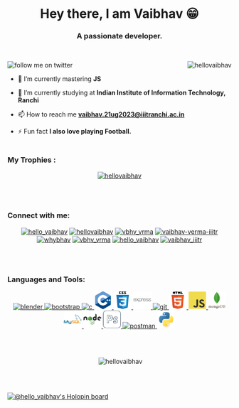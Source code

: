 <h1 align="center">Hey there, I am Vaibhav 😁</h1>
<h3 align="center">A passionate developer.</h3>

<br>
<p >

<a href="https://twitter.com/vbhv_vrma" target="blank">

<img align="left" src="https://img.shields.io/twitter/follow/vbhv_vrma?logo=twitter&style=plastic&color=blue&label=@vbhv_vrma" alt="follow me on twitter" />

</a>

<img align="right" src="https://komarev.com/ghpvc/?username=hellovaibhav&label=Profile%20views&color=0e75b6&style=plastic&label=Visitors" alt="hellovaibhav" />

</p>


<br>


- 🌱 I’m currently mastering **JS**

- 🏫 I’m currently studying at **Indian Institute of Information Technology, Ranchi**

- 📫 How to reach me **vaibhav.21ug2023@iiitranchi.ac.in**

- ⚡ Fun fact **I also love playing Football.**
<br><br>
<h3>My Trophies :</h3>

<p align="center"> <a href="https://github.com/ryo-ma/github-profile-trophy"><img  src="https://github-profile-trophy.vercel.app/?username=hellovaibhav" alt="hellovaibhav" /></a> </p>
<br><br>
<h3 align="left">Connect with me:</h3>
<p align="center">
<a href="https://codepen.io/hello_vaibhav" target="blank"><img align="center" src="https://raw.githubusercontent.com/rahuldkjain/github-profile-readme-generator/master/src/images/icons/Social/codepen.svg" alt="hello_vaibhav" height="30" width="40" /></a>
<a href="https://dev.to/hellovaibhav" target="blank"><img align="center" src="https://raw.githubusercontent.com/rahuldkjain/github-profile-readme-generator/master/src/images/icons/Social/devto.svg" alt="hellovaibhav" height="30" width="40" /></a>
<a href="https://twitter.com/vbhv_vrma" target="blank"><img align="center" src="https://raw.githubusercontent.com/rahuldkjain/github-profile-readme-generator/master/src/images/icons/Social/twitter.svg" alt="vbhv_vrma" height="30" width="40" /></a>
<a href="https://linkedin.com/in/vaibhav-verma-iiitr" target="blank"><img align="center" src="https://raw.githubusercontent.com/rahuldkjain/github-profile-readme-generator/master/src/images/icons/Social/linked-in-alt.svg" alt="vaibhav-verma-iiitr" height="30" width="40" /></a>
<a href="https://stackoverflow.com/users/17831245/vaibhav" target="blank"><img align="center" src="https://raw.githubusercontent.com/rahuldkjain/github-profile-readme-generator/master/src/images/icons/Social/stack-overflow.svg" alt="whybhav" height="30" width="40" /></a>
<a href="https://instagram.com/vbhv_vrma" target="blank"><img align="center" src="https://raw.githubusercontent.com/rahuldkjain/github-profile-readme-generator/master/src/images/icons/Social/instagram.svg" alt="vbhv_vrma" height="30" width="40" /></a>
<a href="https://www.codechef.com/users/hello_vaibhav" target="blank"><img align="center" src="https://cdn.jsdelivr.net/npm/simple-icons@3.1.0/icons/codechef.svg" alt="hello_vaibhav" height="30" width="40" /></a>
<a href="https://www.hackerrank.com/vaibhav_iiitr" target="blank"><img align="center" src="https://raw.githubusercontent.com/rahuldkjain/github-profile-readme-generator/master/src/images/icons/Social/hackerrank.svg" alt="vaibhav_iiitr" height="30" width="40" /></a>
</p>
<br><br>
<h3 align="left">Languages and Tools:</h3>
<p align="center"><a href="https://www.blender.org/" target="_blank" rel="noreferrer"> <img src="https://download.blender.org/branding/community/blender_community_badge_white.svg" alt="blender" width="40" height="40"/> </a> <a href="https://getbootstrap.com" target="_blank" rel="noreferrer"> <img src="https://www.google.com/url?sa=i&url=https%3A%2F%2Fuxwing.com%2Fbootstrap-5-logo-icon%2F&psig=AOvVaw2CWHO561beJktuCJtmWei4&ust=1701962647119000&source=images&cd=vfe&opi=89978449&ved=0CBIQjRxqFwoTCMju-4mP-4IDFQAAAAAdAAAAABAR" alt="bootstrap" width="40" height="40"/> </a> <a href="https://www.cprogramming.com/" target="_blank" rel="noreferrer"> <img src="[https://raw.githubusercontent.com/devicons/devicon/master/icons/c/c-original.svg](https://www.google.com/url?sa=i&url=https%3A%2F%2Fwww.pngegg.com%2Fen%2Fpng-byoxw&psig=AOvVaw3d1yjxodRUHeRSbJ6TsBdJ&ust=1701962737222000&source=images&cd=vfe&opi=89978449&ved=0CBIQjRxqFwoTCID3_LSP-4IDFQAAAAAdAAAAABAE)" alt="c" width="40" height="40"/> </a> <a href="https://www.w3schools.com/cpp/" target="_blank" rel="noreferrer"> <img src="https://raw.githubusercontent.com/devicons/devicon/master/icons/cplusplus/cplusplus-original.svg" alt="cplusplus" width="40" height="40"/> </a> <a href="https://www.w3schools.com/css/" target="_blank" rel="noreferrer"> <img src="https://raw.githubusercontent.com/devicons/devicon/master/icons/css3/css3-original-wordmark.svg" alt="css3" width="40" height="40"/> </a> <a href="https://expressjs.com" target="_blank" rel="noreferrer"> <img src="https://raw.githubusercontent.com/devicons/devicon/master/icons/express/express-original-wordmark.svg" alt="express" width="40" height="40"/> </a> <a href="https://git-scm.com/" target="_blank" rel="noreferrer"> <img src="https://www.vectorlogo.zone/logos/git-scm/git-scm-icon.svg" alt="git" width="40" height="40"/> </a> <a href="https://www.w3.org/html/" target="_blank" rel="noreferrer"> <img src="https://raw.githubusercontent.com/devicons/devicon/master/icons/html5/html5-original-wordmark.svg" alt="html5" width="40" height="40"/> </a> <a href="https://developer.mozilla.org/en-US/docs/Web/JavaScript" target="_blank" rel="noreferrer"> <img src="https://raw.githubusercontent.com/devicons/devicon/master/icons/javascript/javascript-original.svg" alt="javascript" width="40" height="40"/> </a> <a href="https://www.mongodb.com/" target="_blank" rel="noreferrer"> <img src="https://raw.githubusercontent.com/devicons/devicon/master/icons/mongodb/mongodb-original-wordmark.svg" alt="mongodb" width="40" height="40"/> </a> <a href="https://www.mysql.com/" target="_blank" rel="noreferrer"> <img src="https://raw.githubusercontent.com/devicons/devicon/master/icons/mysql/mysql-original-wordmark.svg" alt="mysql" width="40" height="40"/> </a> <a href="https://nodejs.org" target="_blank" rel="noreferrer"> <img src="https://raw.githubusercontent.com/devicons/devicon/master/icons/nodejs/nodejs-original-wordmark.svg" alt="nodejs" width="40" height="40"/> </a> <a href="https://www.photoshop.com/en" target="_blank" rel="noreferrer"> <img src="https://raw.githubusercontent.com/devicons/devicon/master/icons/photoshop/photoshop-line.svg" alt="photoshop" width="40" height="40"/> </a> <a href="https://postman.com" target="_blank" rel="noreferrer"> <img src="https://www.vectorlogo.zone/logos/getpostman/getpostman-icon.svg" alt="postman" width="40" height="40"/> </a> <a href="https://www.python.org" target="_blank" rel="noreferrer"> <img src="https://raw.githubusercontent.com/devicons/devicon/master/icons/python/python-original.svg" alt="python" width="40" height="40"/> </a> </p>

<br><br>
<p align="center">&nbsp;<img align="center" src="https://github-readme-stats.vercel.app/api?username=hellovaibhav&show_icons=true&locale=en&theme=radical" alt="hellovaibhav" /></p>


<br><br>

[![@hello_vaibhav's Holopin board](https://holopin.me/hello_vaibhav)](https://holopin.io/@hello_vaibhav)


